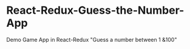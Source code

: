 # React-Redux-Guess-the-Number-App
Demo Game App in React-Redux "Guess a number between 1 &amp;100"
